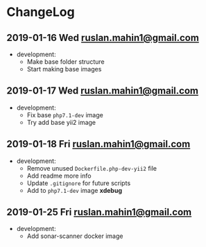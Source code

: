 # ChangeLog

## 2019-01-16 Wed <ruslan.mahin1@gmail.com>

- development:
  - Make base folder structure
  - Start making base images

## 2019-01-17 Wed <ruslan.mahin1@gmail.com>

- development:
  - Fix base `php7.1-dev` image
  - Try add base yii2 image

## 2019-01-18 Fri <ruslan.mahin1@gmail.com>

- development:
  - Remove unused `Dockerfile.php-dev-yii2` file
  - Add readme more info
  - Update `.gitignore` for future scripts
  - Add to `php7.1-dev` image __xdebug__

## 2019-01-25 Fri <ruslan.mahin1@gmail.com>

- development:
  - Add sonar-scanner docker image
